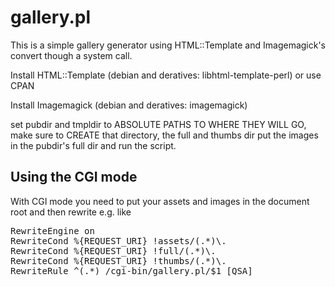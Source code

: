 gallery.pl
==========

This is a simple gallery generator using HTML::Template and Imagemagick's convert
though a system call. 

Install HTML::Template (debian and deratives: libhtml-template-perl) or use CPAN

Install Imagemagick (debian and deratives: imagemagick)

set pubdir and tmpldir to ABSOLUTE PATHS TO WHERE THEY WILL GO, make sure to CREATE that directory, the full and thumbs dir
put the images in the pubdir's full dir and run the script.

Using the CGI mode
------------------

With CGI mode you need to put your assets and images in the document root and then rewrite e.g. like
<pre>
RewriteEngine on
RewriteCond %{REQUEST_URI} !assets/(.*)\.
RewriteCond %{REQUEST_URI} !full/(.*)\.
RewriteCond %{REQUEST_URI} !thumbs/(.*)\.
RewriteRule ^(.*) /cgi-bin/gallery.pl/$1 [QSA]
</pre>
